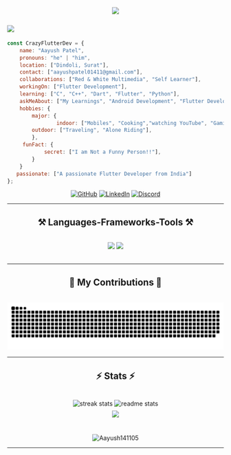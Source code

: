 <h1 align="center">
    <img src="https://readme-typing-svg.herokuapp.com/?font=Righteous&size=35&center=true&vCenter=true&width=500&height=70&duration=4000&lines=Hey+There!+👋;+I'm+Aayush+Patel!;" />
</h1>

<img src="https://res.cloudinary.com/superfolio/image/upload/v1620689979/68747470733a2f2f692e70696e696d672e636f6d2f6f726967696e616c732f63362f33332f63322f63363333633230656465383266306530636564376435373064626533613166332e676966_yjuh2s.gif"/>

<div>

```javascript
const CrazyFlutterDev = {
    name: "Aayush Patel",
    pronouns: "he" | "him",
    location: ["Dindoli, Surat"],
    contact: ["aayushpatel01411@gmail.com"],
    collaborations: ["Red & White Multimedia", "Self Learner"],
    workingOn: ["Flutter Development"],
    learning: ["C", "C++", "Dart", "Flutter", "Python"],
    askMeAbout: ["My Learnings", "Android Development", "Flutter Development"],
    hobbies: {
        major: {
            	indoor: ["Mobiles", "Cooking","watching YouTube", "Gaming", "Discord"],
		outdoor: ["Traveling", "Alone Riding"],
        },
	 funFact: {
            secret: ["I am Not a Funny Person!!"],
        }        
    }
   passionate: ["A passionate Flutter Developer from India"]
};
```

 </div>
 
<p align="center">
	<a href="https://github.com/Aayush014"><img src="https://img.icons8.com/bubbles/50/000000/github.png" alt="GitHub"/></a>
	<a href="[https://www.linkedin.com/in/nwaobidaniel/](https://www.linkedin.com/in/aayush-patel-b55390296/)"><img src="https://img.icons8.com/bubbles/50/000000/linkedin.png" alt="LinkedIn"/></a>
  	<a href="https://discordapp.com/users/822812589624393749"><img src="https://img.icons8.com/bubbles/50/000000/discord.png" alt="Discord"/></a>
</p>
  
</div>

 <hr/>
 
<h2 align="center">⚒️ Languages-Frameworks-Tools ⚒️</h2>
<br/>
<div align="center">
    <img src="https://skillicons.dev/icons?i=aiscript,androidstudio,aws,c,cpp,cmake,github,figma,git" />
    <img src="https://skillicons.dev/icons?i=discord,python,bots,flutter,gcp,firebase,kotlin,linkedin,java,visualstudio,twitter" /><br>
</div>

<br/>
<hr/>

<div align="center">
  <h2>🐍 My Contributions 🐍</h2>
  <br>
  <img alt="snake eating my contributions" src="https://raw.githubusercontent.com/salesp07/salesp07/output/github-contribution-grid-snake.svg" />
  
  <br/>
</div>

<hr/>

<h2 align="center">⚡ Stats ⚡</h2>
<br>

<div align=center>
  <img width=390 height=162.84 src="https://github-readme-stats.vercel.app/api?username=Aayush141105&theme=algolia&show_icons=true&rank_icon=github&border_radius=20&count_private=true" alt="streak stats"/>
<img width=390 height=162.84 src="https://github-readme-streak-stats.herokuapp.com/?user=Aayush141105&theme=algolia&border_radius=20" alt="readme stats"/>
  <br/>
	
   <img align="center" style="margin:0.5rem" src="https://github-readme-stats.vercel.app/api/top-langs/?username=Aayush141105&layout=donut-vertical&show_icons=true&rank_icon=github&border_radius=20&title_color=00AEFF&text_color=c9cacc&icon_color=4AB197&bg_color=050F2C"/>
</div>

<br/>

<p align="center"> <img src="https://komarev.com/ghpvc/?username=Aayush141105&label=Profile%20views&color=0e75b6&style=flat" alt="Aayush141105" /> </p>

<hr/>
